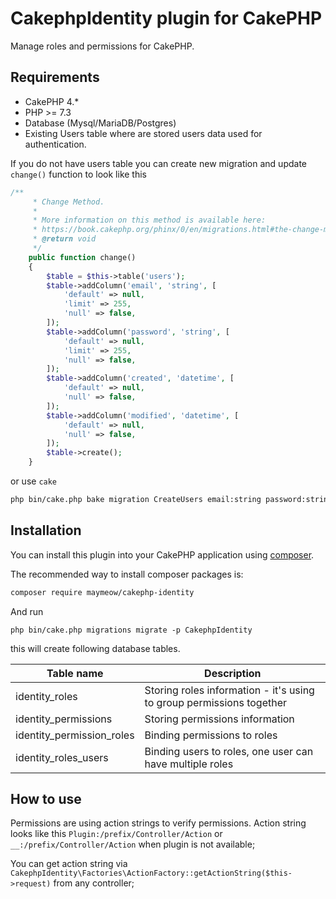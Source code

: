 # CakephpIdentity plugin for CakePHP

Manage roles and permissions for CakePHP.

## Requirements

* CakePHP 4.*
* PHP >= 7.3
* Database (Mysql/MariaDB/Postgres)
* Existing Users table where are stored users data used for authentication.

If you do not have users table you can create new migration and update `change()` function to look like this

```php
/**
     * Change Method.
     *
     * More information on this method is available here:
     * https://book.cakephp.org/phinx/0/en/migrations.html#the-change-method
     * @return void
     */
    public function change()
    {
        $table = $this->table('users');
        $table->addColumn('email', 'string', [
            'default' => null,
            'limit' => 255,
            'null' => false,
        ]);
        $table->addColumn('password', 'string', [
            'default' => null,
            'limit' => 255,
            'null' => false,
        ]);
        $table->addColumn('created', 'datetime', [
            'default' => null,
            'null' => false,
        ]);
        $table->addColumn('modified', 'datetime', [
            'default' => null,
            'null' => false,
        ]);
        $table->create();
    }
```

or use `cake`

```bash
php bin/cake.php bake migration CreateUsers email:string password:string created modified
```

## Installation

You can install this plugin into your CakePHP application using [composer](https://getcomposer.org).

The recommended way to install composer packages is:

```bash
composer require maymeow/cakephp-identity
```

And run

```
php bin/cake.php migrations migrate -p CakephpIdentity
```

this will create following database tables.

|Table name | Description |
|---|---|
| identity_roles | Storing roles information - it's using to group permissions together|
| identity_permissions | Storing permissions information |
| identity_permission_roles | Binding permissions to roles |
| identity_roles_users | Binding users to roles, one user can have multiple roles |

## How to use

Permissions are using action strings to verify permissions. Action string looks like this
`Plugin:/prefix/Controller/Action` or `__:/prefix/Controller/Action` when plugin is not available;

You can get action string via `CakephpIdentity\Factories\ActionFactory::getActionString($this->request)` from any controller;
